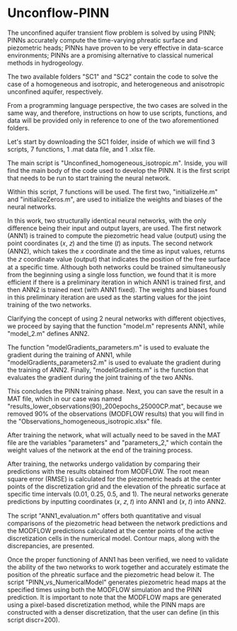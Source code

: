 # Unconflow-PINN
The unconfined aquifer transient flow problem is solved by using PINN; PINNs accurately compute the time-varying phreatic surface and piezometric heads; PINNs have proven to be very effective in data-scarce environments; PINNs are a promising alternative to classical numerical methods in hydrogeology.

The two available folders "SC1" and "SC2" contain the code to solve the case of a homogeneous and isotropic, and heterogeneous and anisotropic unconfined aquifer, respectively.

From a programming language perspective, the two cases are solved in the same way, and therefore, instructions on how to use scripts, functions, and data will be provided only in reference to one of the two aforementioned folders.

Let's start by downloading the SC1 folder, inside of which we will find 3 scripts, 7 functions, 1 .mat data file, and 1 .xlsx file.

The main script is "Unconfined_homogeneous_isotropic.m". Inside, you will find the main body of the code used to develop the PINN. It is the first script that needs to be run to start training the neural network.

Within this script, 7 functions will be used. The first two, "initializeHe.m" and "initializeZeros.m", are used to initialize the weights and biases of the neural networks.

In this work, two structurally identical neural networks, with the only difference being their input and output layers, are used. The first network (ANN1) is trained to compute the piezometric head value (output) using the point coordinates (𝑥, 𝑧) and the time (𝑡) as inputs. The second network (ANN2), which takes the 𝑥 coordinate and the time as input values, returns the 𝑧 coordinate value (output) that indicates the position of the free surface at a specific time. Although both networks could be trained simultaneously from the beginning using a single loss function, we found that it is more efficient if there is a preliminary iteration in which ANN1 is trained first, and then ANN2 is trained next (with ANN1 fixed). The weights and biases found in this preliminary iteration are used as the starting values for the joint training of the two networks.

Clarifying the concept of using 2 neural networks with different objectives, we proceed by saying that the function "model.m" represents ANN1, while "model_2.m" defines ANN2.

The function "modelGradients_parameters.m" is used to evaluate the gradient during the training of ANN1, while "modelGradients_parameters2.m" is used to evaluate the gradient during the training of ANN2. Finally, "modelGradients.m" is the function that evaluates the gradient during the joint training of the two ANNs.

This concludes the PINN training phase. Next, you can save the result in a MAT file, which in our case was named "results_lower_observations(90)_200epochs_25000CP.mat", because we removed 90% of the observations (MODFLOW results) that you will find in the "Observations_homogeneous_isotropic.xlsx" file.

After training the network, what will actually need to be saved in the MAT file are the variables "parameters" and "parameters_2," which contain the weight values of the network at the end of the training process.

After training, the networks undergo validation by comparing their predictions with the results obtained from MODFLOW. The root mean square error (RMSE) is calculated for the piezometric heads at the center points of the discretization grid and the elevation of the phreatic surface at specific time intervals (0.01, 0.25, 0.5, and 1). The neural networks generate predictions by inputting coordinates (𝑥, 𝑧, 𝑡) into ANN1 and (𝑥, 𝑡) into ANN2. 

The script "ANN1_evaluation.m" offers both quantitative and visual comparisons of the piezometric head between the network predictions and the MODFLOW predictions calculated at the center points of the active discretization cells in the numerical model. Contour maps, along with the discrepancies, are presented.

Once the proper functioning of ANN1 has been verified, we need to validate the ability of the two networks to work together and accurately estimate the position of the phreatic surface and the piezometric head below it. The script "PINN_vs_NumericalModel" generates piezometric head maps at the specified times using both the MODFLOW simulation and the PINN prediction. It is important to note that the MODFLOW maps are generated using a pixel-based discretization method, while the PINN maps are constructed with a denser discretization, that the user can define (in this script discr=200).
